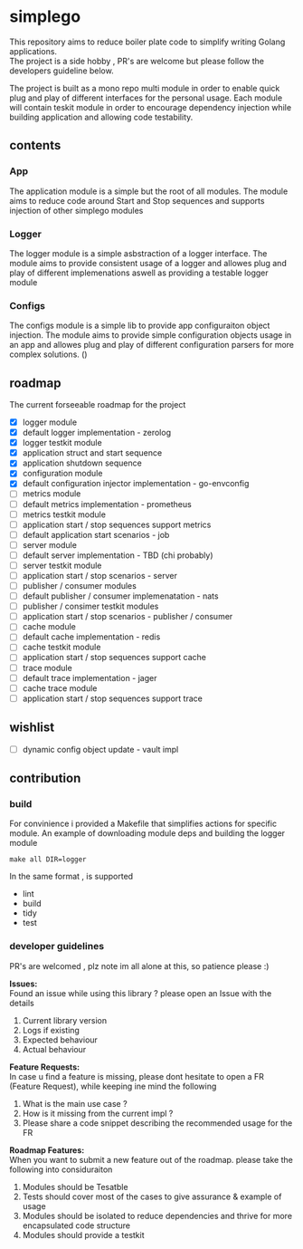 # simplego

This repository aims to reduce boiler plate code to simplify writing 
Golang applications. <br>
The project is a side hobby , PR's are welcome but please follow the developers guideline below.


The project is built as a mono repo multi module in order to enable quick plug and play of different interfaces for the personal usage.
Each module will contain teskit module in order to encourage dependency injection while building application and allowing code testability.

## contents
### App
The application module is a simple but the root of all modules.
The module aims to reduce code around Start and Stop sequences and supports injection
of other simplego modules

### Logger
The logger module is a simple asbstraction of a logger interface.
The module aims to provide consistent usage of a logger and allowes plug and play of different implemenations
aswell as providing a testable logger module

### Configs
The configs module is a simple lib to provide app configuraiton object injection.
The module aims to provide simple configuration objects usage in an app and allowes plug and play of different
configuration parsers for more complex solutions.
()


## roadmap
The current forseeable roadmap for the project 
- [x] logger module
- [x] default logger implementation - zerolog
- [x] logger testkit module
- [x] application struct and start sequence
- [x] application shutdown sequence
- [x] configuration module
- [x] default configuration injector implementation - go-envconfig
- [ ] metrics module
- [ ] default metrics implementation - prometheus
- [ ] metrics testkit module
- [ ] application start / stop sequences support metrics
- [ ] default application start scenarios - job
- [ ] server module
- [ ] default server implementation - TBD (chi probably)
- [ ] server testkit module
- [ ] application start / stop scenarios - server
- [ ] publisher / consumer modules
- [ ] default publisher / consumer implemenatation - nats
- [ ] publisher / consimer testkit modules
- [ ] application start / stop scenarios - publisher / consumer
- [ ] cache module
- [ ] default cache implementation - redis
- [ ] cache testkit module
- [ ] application start / stop sequences support cache
- [ ] trace module
- [ ] default trace implementation - jager
- [ ] cache trace module
- [ ] application start / stop sequences support trace

## wishlist
- [ ] dynamic config object update - vault impl

## contribution

### build
For convinience i provided a Makefile that simplifies actions for specific module.
An example of downloading module deps and building the logger module
```
make all DIR=logger
```

In the same format , is supported 
- lint
- build
- tidy
- test

### developer guidelines
PR's are welcomed , plz note im all alone at this, so patience please :)

**Issues:** <br>
Found an issue while using this library ? please open an Issue with the details 
1. Current library version
2. Logs if existing
3. Expected behaviour
4. Actual behaviour


**Feature Requests:** <br>
In case u find a feature is missing, please dont hesitate to open a FR (Feature Request), while keeping ine mind the following
1. What is the main use case ?
2. How is it missing from the current impl ?
3. Please share a code snippet describing the recommended usage for the FR

**Roadmap Features:** <br>
When you want to submit a new feature out of the roadmap. please take the following into considuraiton
1. Modules should be Tesatble
2. Tests should cover most of the cases to give assurance & example of usage
3. Modules should be isolated to reduce dependencies and thrive for more encapsulated code structure
4. Modules should provide a testkit